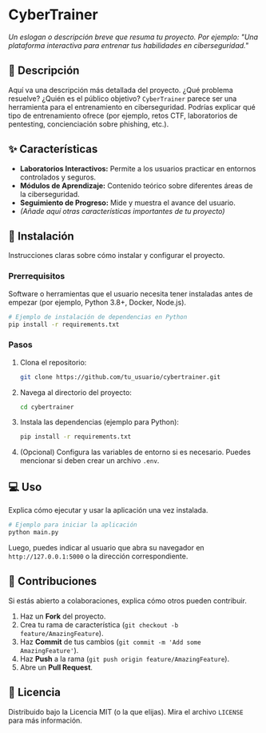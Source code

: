 # CyberTrainer

*Un eslogan o descripción breve que resuma tu proyecto. Por ejemplo: "Una plataforma interactiva para entrenar tus habilidades en ciberseguridad."*

## 📖 Descripción

Aquí va una descripción más detallada del proyecto. ¿Qué problema resuelve? ¿Quién es el público objetivo? `CyberTrainer` parece ser una herramienta para el entrenamiento en ciberseguridad. Podrías explicar qué tipo de entrenamiento ofrece (por ejemplo, retos CTF, laboratorios de pentesting, concienciación sobre phishing, etc.).

## ✨ Características

*   **Laboratorios Interactivos:** Permite a los usuarios practicar en entornos controlados y seguros.
*   **Módulos de Aprendizaje:** Contenido teórico sobre diferentes áreas de la ciberseguridad.
*   **Seguimiento de Progreso:** Mide y muestra el avance del usuario.
*   *(Añade aquí otras características importantes de tu proyecto)*

## 🚀 Instalación

Instrucciones claras sobre cómo instalar y configurar el proyecto.

### Prerrequisitos

Software o herramientas que el usuario necesita tener instaladas antes de empezar (por ejemplo, Python 3.8+, Docker, Node.js).

```bash
# Ejemplo de instalación de dependencias en Python
pip install -r requirements.txt
```

### Pasos

1.  Clona el repositorio:
    ```bash
    git clone https://github.com/tu_usuario/cybertrainer.git
    ```
2.  Navega al directorio del proyecto:
    ```bash
    cd cybertrainer
    ```
3.  Instala las dependencias (ejemplo para Python):
    ```bash
    pip install -r requirements.txt
    ```
4.  (Opcional) Configura las variables de entorno si es necesario. Puedes mencionar si deben crear un archivo `.env`.

## 💻 Uso

Explica cómo ejecutar y usar la aplicación una vez instalada.

```bash
# Ejemplo para iniciar la aplicación
python main.py
```

Luego, puedes indicar al usuario que abra su navegador en `http://127.0.0.1:5000` o la dirección correspondiente.

## 🤝 Contribuciones

Si estás abierto a colaboraciones, explica cómo otros pueden contribuir.

1.  Haz un **Fork** del proyecto.
2.  Crea tu rama de característica (`git checkout -b feature/AmazingFeature`).
3.  Haz **Commit** de tus cambios (`git commit -m 'Add some AmazingFeature'`).
4.  Haz **Push** a la rama (`git push origin feature/AmazingFeature`).
5.  Abre un **Pull Request**.

## 📜 Licencia

Distribuido bajo la Licencia MIT (o la que elijas). Mira el archivo `LICENSE` para más información.
